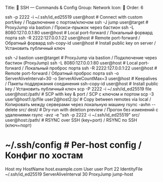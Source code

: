 Title: 🔑 SSH — Commands & Config
Group: Network
Icon: 🔑
Order: 6

ssh -p 2222 -i ~/.ssh/id_ed25519 user@host      # Connect with custom port/key / Подключение с портом/ключом
ssh -J jump user@target                         # ProxyJump via bastion / Прокси-прыжок через бастион
ssh -L 8080:127.0.0.1:80 user@host              # Local port-forward / Локальный форвард порта
ssh -R 2222:127.0.0.1:22 user@host              # Remote port-forward / Обратный форвард
ssh-copy-id user@host                           # Install public key on server / Установить публичный ключ

ssh -J bastion user@target                                           # ProxyJump via bastion / Подключение через бастион (ProxyJump)
ssh -L 8080:127.0.0.1:80 user@host                                   # Local port-forward / Локальный проброс порта
ssh -R 2222:127.0.0.1:22 user@host                                   # Remote port-forward / Обратный проброс порта
ssh -o ServerAliveInterval=30 -o ServerAliveCountMax=3 user@host     # Keepalives / Пакеты поддержания соединения
ssh-copy-id user@host                                                # Install public key / Установить публичный ключ
scp -P 2222 -i ~/.ssh/id_ed25519 file user@host:/path/               # SCP with key & port / SCP с ключом и портом
scp -3 user1@host1:/p/file user2@host2:/p/                           # Copy between remotes via local / Копировать между серверами через локальную машину
rsync -avhn --delete src/ dest/                                      # Dry-run with deletion preview / Прогон без изменений с удалениями
rsync -avz -e "ssh -p 2222 -i ~/.ssh/id_ed25519" src/ user@host:/path/  # RSYNC over SSH (key+port) / RSYNC по SSH (ключ+порт)

# ~/.ssh/config                                  # Per-host config / Конфиг по хостам
Host my
  HostName host.example.com
  User user
  Port 22
  IdentityFile ~/.ssh/id_ed25519
  ServerAliveInterval 30
  ProxyJump jump-host

